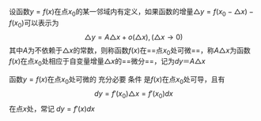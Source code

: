 

设函数$y=f(x)$在点$x_{0}$的某一邻域内有定义，如果函数的增量$\triangle y=f(x_{0}-\triangle x)-f(x_{0})$可以表示为
$$
\triangle y = A\triangle x +o(\triangle x) ,(\triangle x \rightarrow0)
$$
其中$A$为不依赖于$\triangle x$的常数，则称函数$f(x)$在==点$x_{0}$处可微==，称$A\triangle x$为函数$f(x)$在点$x_{0}$处相应于自变量增量$\triangle x$的==微分==，记为$dy＝ A\triangle x$



函数$y=f(x)$在点$x_{0}$处可微的 充分必要 条件 是$f(x)$在点$x_{0}$处可导，且有
$$
dy=f'(x_{0})\triangle x=f'(x_{0})dx
$$
在点$x$处，常记 $dy=f'(x)dx$



